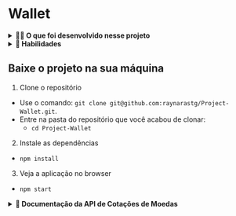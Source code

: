 # Wallet

<details>
  <summary><strong>👨‍💻 O que foi desenvolvido nesse projeto</strong></summary><br />

Neste projeto foi desenvolvido uma carteira de controle de gastos com conversor de moedas, utilizando Redux React, ao utilizar essa aplicação o usuário é capaz de:

- Adicionar, remover e editar um gasto;
- Visualizar uma tabelas com seus gastos;
- Visualizar o total de gastos convertidos para uma moeda de escolha;

</details>

<details>
  <summary><strong>💫 Habilidades</strong></summary><br />

Neste projeto foi aplicado os seguintes conceitos:

- Criar um _store_ Redux em aplicações React

- Criar _reducers_ no Redux em aplicações React

- Criar _actions_ no Redux em aplicações React

- Criar _dispatchers_ no Redux em aplicações React

- Conectar Redux aos componentes React

- Criar _actions_ assíncronas na sua aplicação React que faz uso de Redux.

</details>

## Baixe o projeto na sua máquina

1. Clone o repositório

- Use o comando: `git clone git@github.com:raynarastg/Project-Wallet.git`.
- Entre na pasta do repositório que você acabou de clonar:
  - `cd Project-Wallet`

2. Instale as dependências

- `npm install`

3. Veja a aplicação no browser

- `npm start`

<details><summary><b>🤑 Documentação da API de Cotações de Moedas</b></summary>

A página _web_ consumiu os dados da API do _awesomeapi API de Cotações_ para realizar a busca de câmbio de moedas. Para realizar essas buscas, foi acessado o seguinte _endpoint_:

- <https://economia.awesomeapi.com.br/json/all>

O retorno do endpoint tem o seguinte formato:

```json
{
  {
    "USD": {
      "code":"USD",
      "codein":"BRL",
      "name":"Dólar Americano/Real Brasileiro",
      "high":"5.6689",
      "low":"5.6071",
      "varBid":"-0.0166",
      "pctChange":"-0.29",
      "bid":"5.6173",
      "ask":"5.6183",
      "timestamp":"1601476370",
      "create_date":"2020-09-30 11:32:53"
      },
      ...
  }
}
```

</details><br />
